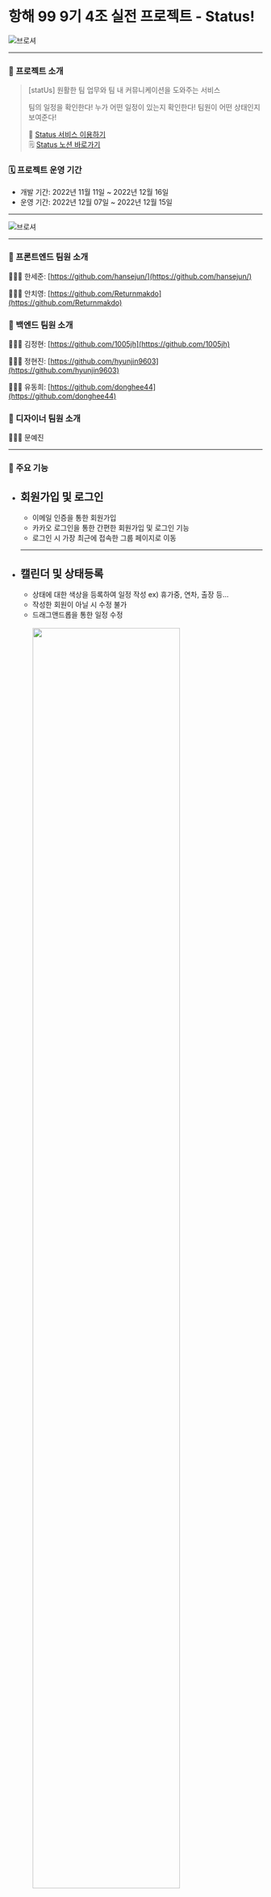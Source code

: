 # 항해 99 9기 4조 실전 프로젝트 - Status!

![브로셔](https://user-images.githubusercontent.com/86880916/206968459-29afd585-0182-40a0-baeb-624c45adce27.png)

---

### 📖 프로젝트 소개

> [statUs] 원활한 팀 업무와 팀 내 커뮤니케이션을 도와주는 서비스
>
> 팀의 일정을 확인한다!
> 누가 어떤 일정이 있는지 확인한다!
> 팀원이 어떤 상태인지 보여준다! <br/>
>
> 🚌 [Status 서비스 이용하기](https://www.status.gift/) <br />
> 🗒 [Status 노션 바로가기](https://obsidian-pig-183.notion.site/statUs-d2e9ed521e204b79ab20263e8823e744) <br />

### 🗓️ 프로젝트 운영 기간

- 개발 기간: 2022년 11월 11일 ~ 2022년 12월 16일
- 운영 기간: 2022년 12월 07일 ~ 2022년 12월 15일
---

![브로셔](![Untitled](https://s3-us-west-2.amazonaws.com/secure.notion-static.com/9d460e99-9cc1-4e9e-b282-b12ebb74bd1f/Untitled.png))

---

### 👥 프론트엔드 팀원 소개

👨🏻‍💻 한세준: [https://github.com/hansejun/](https://github.com/hansejun/)

👨🏻‍💻 안치영: [https://github.com/Returnmakdo](https://github.com/Returnmakdo)

### 👥 백엔드 팀원 소개

👨🏻‍💻 김정현: [https://github.com/1005jh](https://github.com/1005jh)

👨🏻‍💻 정현진: [https://github.com/hyunjin9603](https://github.com/hyunjin9603)

👨🏻‍💻 유동희: [https://github.com/donghee44](https://github.com/donghee44)

### 👥 디자이너 팀원 소개

👨🏻‍💻 문예진

---

### 💚 **주요 기능**

- ## **회원가입 및 로그인** <br>

  - 이메일 인증을 통한 회원가입
  - 카카오 로그인을 통한 간편한 회원가입 및 로그인 기능
  - 로그인 시 가장 최근에 접속한 그룹 페이지로 이동
  <hr/>

- ## **캘린더 및 상태등록** <br>

  - 상태에 대한 색상을 등록하여 일정 작성 ex) 휴가중, 연차, 출장 등...
  - 작성한 회원이 아닐 시 수정 불가
  - 드래그앤드롭을 통한 일정 수정
    <br><br>
    <img src="https://user-images.githubusercontent.com/86880916/207003947-b7e3d38b-98ba-454d-ab3d-c4145e578d81.gif" width="80%"  >

- ## **게시판** <br>

  - 자유게시판과 공지게시판으로 나누어 보여줌
  - 자유게시판에 게시글을 등록하여 공지게시판으로 이동 가능
  - 좋아요 및 댓글 작성 가능
  - 작성한 글은 요약된 정보로 보여지며 클릭을 통해 상세 게시글 모달을 확인 가능
  - 상세 게시글 모달에서는 게시글에 대한 전체 정보가 보여지며 이미지 클릭을 통해 상세 이미지를 슬라이드로 확인 가능
    <br><br>
    <img src="https://user-images.githubusercontent.com/86880916/207004487-dbe8b405-36b8-437f-ba31-df96dc546937.gif" width="80%"  >
    <img src="https://user-images.githubusercontent.com/86880916/207005646-dbc2c0b1-abec-4179-a933-da0be2b7872f.gif" width="80%">

- ## **그룹 회원 상태** <br>

  - 속한 그룹내에서 상태메시지와 상태 아이콘 등록 가능
  - 상태 아이콘은 유저의 오른쪽에 표시되며 마우스를 올려놓을 시에 해당 유저의 상태 메시지 확인 가능
  - 해당 그룹의 접속하고 있는 유저들을 실시간으로 표시
    <br><br>
    <img src="https://user-images.githubusercontent.com/86880916/207005834-2d2914be-6813-4d06-94c4-602e509f5e04.gif" width="80%">

- ## **그룹 생성 및 초대** <br>

  - 그룹에서 유저 초대 가능
  - 오른쪽 상단의 알림 아이콘을 클릭하면 받은 초대 목록을 보여줌
  - 초대 수락시에 해당 그룹으로 이동
    <br><br>
    <img src="https://user-images.githubusercontent.com/86880916/207005907-78edce7f-c10e-433b-a574-59eb99db9de8.gif" width="80%">
    <img src="https://user-images.githubusercontent.com/86880916/207006002-e4cf1c35-322a-4fad-9988-321a5325b688.gif" width="80%">

- ## **실시간 채팅** <br>
  - 그룹내의 유저와 실시간 1대1 채팅
  - 상대방이 메시지를 읽지 않았을 경우 상대방의 화면에서 읽지 않은 메시지 수 표시
    <br><br>
    <img src="https://user-images.githubusercontent.com/86880916/207006068-77bb8920-8ed6-4149-8635-363c3fc25d6e.gif" width="80%">

---

### ✅ **담당 작업**

👷🏻‍♂️ 김정현

- 그룹,스케쥴,초대,게시판,댓글,룸,채팅,이미지 기능구현
- redis 데이터 캐싱
- lambda 이미지 리사이징
- socket.io : 실시간 채팅 / 안읽은 메시지 알림 / 실시간 접속 유저 표시
- CICD
- swagger
- morgan/winton 에러로그 저장
- 부하테스트 (artillery)
- test
- nginx(https , Load Balancer)
- 전반적인 에러수정 및 피드백 반영
- 데이터 관계 설정

👷🏻‍♂️ 정현진

- 로그인, 회원가입, 유저프로필, 닉네임/비밀번호 변경 구현
- 그룹내 유저, 컬러, 게시글/댓글 좋아요 구현
- 카카오 소셜로그인 : axios 사용 구현
- 구글/네이버 소셜로그인 : passport 구현
- nodemailer (네이버메일)
- 로그인 미들웨어
- nginx (https)
- jwt
- test
- DB 모델 설계(ERD)

👷🏻‍♂️ 유동희

- 스케쥴, 그룹, 컬러 CRUD
- socket.io 채팅

---

### 💬 기술적 의사결정

<img src="https://img.shields.io/badge/-node.js-green?style=for-the-badge&logo=Node.js&logoColor=white"/>&nbsp;
<img src="https://img.shields.io/badge/-lambda-orange?style=for-the-badge&logo=Lambda&logoColor=black"/>&nbsp;
<img src="https://img.shields.io/badge/-S3-orange?style=for-the-badge&logo=S3&logoColor=white"/>&nbsp;
<img src="https://img.shields.io/badge/-multer-orange?style=for-the-badge&logo=Multer&logoColor=white">&nbsp;
<img src="https://img.shields.io/badge/-Nginx-green?style=for-the-badge&logo=Nginx&logoColor=white">
<img src="https://img.shields.io/badge/-axios-black?style=for-the-badge&logo=axios&logoColor=white"/>&nbsp;
<img src="https://img.shields.io/badge/-morgan-green?style=for-the-badge&logo=Morgan&logoColor=white"/>&nbsp;
<img src="https://img.shields.io/badge/-winston-green?style=for-the-badge&logo=winston&logoColor=white"/>&nbsp;
<img src="https://img.shields.io/badge/-redis-red?style=for-the-badge&logo=redis&logoColor=white"/>&nbsp;
<br>

<img src="https://img.shields.io/badge/-sequelize-blue?style=for-the-badge&logo=Sequelize&logoColor=white"/>&nbsp;
<img src="https://img.shields.io/badge/Socket.io-010101?style=for-the-badge&logo=Socket.io&logoColor=white"/>&nbsp;
<img src="https://img.shields.io/badge/-artillery-black?style=for-the-badge&logo=Artillery&logoColor=white"/>&nbsp;
<img src="https://img.shields.io/badge/-mysql-blue?style=for-the-badge&logo=Mysql&logoColor=white"/>&nbsp;
<img src="https://img.shields.io/badge/-CICD-blue?style=for-the-badge&logo=CICD&logoColor=white"/>&nbsp;

| 사용 기술          | 기술 결정 이유                                                                                                                                                                                                                                                                                                                                                                                           |
| ------------------ | -------------------------------------------------------------------------------------------------------------------------------------------------------------------------------------------------------------------------------------------------------------------------------------------------------------------------------------------------------------------------------------------------------- |
| `Socket.io`        | webSocket의 경우 브라우저 별로 지원 버전이 다르거나 지원하지 않는 경우도 있어서 일관된 서비스를 제공하기 위해서 socket.io를 적용하였습니다.                                                                                                                                                                                                                                                              |
| `redis`            | In-Memory 기반의 Dictionary 구조 데이터관리 서버로 key-value의 데이터 구조로 단순하게 저장하기 때문에 관계형 데이터베이스와 같이 쿼리 연산을 지원하지 않지만, 데이터의 고속읽기와 쓰기에 최적화가 되어 있고, 메모리에 데이터를 저장하기 때문에 작업 속도가 빠른 장점을 이용해 데이터를 캐싱하여 서버의 부담을 줄이기 위해 사용했습니다.                                                                  |
| `lambda`           | 이미지 리사이징 작업이 CPU와 메모리를 많이 사용하기 때문에 로컬서버에서 작업을 돌리면 다른 사용자의 요청을 못 받는 현상이 생길 수 있고, node.js의 특성상 비동기프로그래밍 기반으로 I/O 작업에 유리하고 CPU작업에 불리하기 때문에 S3를 트리거로 사용할 수 있는 lambda를 사용하게 됐습니다.                                                                                                                |
| `git action(CICD)` | 반복적 빌드, 테스트 및 배포작업을 처리하고, 문제가 있으면 경고를 해주는 자동화 파이프라인을 통해 코드변경을 원활하게 할 수 있어 선택했습니다. <br> <br>jenkins를 사용하면 내 컴퓨터상에서 관리를 할 수 있는 장점이 있지만 git action을 사용함으로써 github과 통일된 환경에서 CICD를 수행할 수 있고, 보다 친숙한 문법의 yaml파일로 간단하게 파이프라인을 구성할 수 있기 때문에 git action을 선택했습니다. |
| `Nginx`            | https를 적용해 사용자가 사이트에 제공하는 정보를 암호화하여 보안을 강화하고 현재 프로젝트의 사이즈와 사용자 수 및 비용적인 면을 고려해 ELB보다 Nginx를 Load Balancer로 서버의 부하를 분산시키고 응답속도를 높이는데 더 효과적일거라 판단하고 사용했습니다.                                                                                                                                               |
| `axios`            | response timeout (fetch에는 없는 기능) 처리 방법이 존재 Promise 기반으로 만들어졌기 때문에 데이터를 다루기 편리합니다. 크로스 브라우징 최적화로 브라우저 호환성(구형 브라우저 지원)이 뛰어납니다.                                                                                                                                                                                                        |
| `artillery`        | JMETER라는 툴도 있지만 우리에게 친숙한 코드로 부하테스트를 진행할 수 있다는 점에서 사용하게 됐습니다.                                                                                                                                                                                                                                                                                                    |
| `mysql `           | 관계형 데이터베이스 관리 시스템으로 사용하기 쉽고 빠르고 안정적인 면과 데이터를 다양한 형식으로 저장하고 고유한 스키마를 정의할 수 있도록 하여 뛰어난 유연성을 제공하기 때문에 사용하게 됐습니다.                                                                                                                                                                                                        |
| `sequelize `       | 객체지향적 코드로 직관적이며 로직에 더욱 집중할 수 있게 해주고, 유지보수가 좋다는 점 그리고 DBMS에 대한 종속성이 줄어들게 하며 쿼리문을 javascript로 사용할 수 있는 장점이 있어 보다 클린하게 코드를 작성하고 데이터를 가공하는 쪽에 더 집중할 수 있다는 점에서 사용하게 됐습니다.                                                                                                                       |

---

### ❌ 트러블 슈팅

---

<details>
  <summary>Lambda Access denied</summary>

- **문제 상황**
  - S3 버켓에 이미지가 올라가지만 lambda 트리거가 작동을 하지 않고 access denied 403 에러를 띄움
- **첫번째 접근**
  - access denied가 뜨므로 권한에서 문제가 있는 것으로 판단하고 IAM 권한쪽으로 수정하고 다시시도 → 실패(access denied 403) → ㄹ다시 처음부터 AWS 세팅 → 실패(access denied 403)
- **두번째 접근**
  - AWS의 세팅에 문제가 없으면 lambda에 문제가 있을 것이라 판단하고 함수와 트리거 수정하고 다시시도 → 실패(access denied 403) → lambda와 s3를 다시 만들며 진행 → 실패(access denied 403)
- **세번째 접근(해결)**

  - lambda와 권한을 건드려봤으나 해결이 되지 않아 multerMiddleware 코드 다시작성 시도 → 실패(access denied 403) → multer 세팅을 바꾸며 다시시도 → 이름을 현재날짜로만 바꿔줬을 때 성공

- **access denied가 해결된 이유?**
  > stackoverflow에서 검색하다가 발견한 글에 따르면 AWS는 객체가 없으면 404 NOT FOUND가 아니라 403 ACCESS DENIED를 띄운다고 합니다. 근데 저는 기존파일명에 날짜를 더해서 파일명을 정해주는 방식으로 진행을 했었고, 그렇기 때문에 S3에 한글로 된 파일명이 올라갈 때 한글이 깨져서 올라가게 됐습니다. 여기서 S3에는 올라가지만 lambda에서는 깨진 한글을 인식하지 못해 S3에 객체가 없다고 판단을 하고 access denied를 띄운 것이라 생각됩니다.
  </details>

<details>
  <summary>여러장의 이미지를 올렸을 때 S3에 몇장의 이미지가 소실되는 문제</summary>

- **문제 상황**
  - 여러장의 이미지를 올렸을 때 S3에 몇장의 이미지가 소실되는 문제
- **첫번째 접근**
  - multerMiddleware를 통과해서 S3에 이미지가 올라가므로 multerMiddleware를 사용하는 route 부분을 수정 → 실패
- **두번째 접근**

  - S3에 오류가 있는지 확인하다가 파일명이 크게 차이가 나지 않는 것을 파악 → 서로 명확한 차이를 주기 위해 랜덤숫자와 현재시간을 더해서 파일명을 만들어줌 → 성공

- **이미지가 왜 소실된걸까?**
  > 두번째 접근을 했을 때 파악하기로는 여러장의 이미지를 같이 올릴 때 몇장의 이미지의 파일명이 같게 되어 소실되는걸로 파악됩니다. 같은 파일명이 올라오기 때문에 S3에서는 하나의 파일로 인식하고 이름이 겹치는 파일이 사라지게 되었다.
  </details>

<details>
  <summary>Lambda가 인식하지 못하는 확장자명의 문제</summary>

- **문제 상황**
  - lambda가 인식하지 못하는 확장자명의 문제
- **첫번째 접근**
  - 확장자명에 제한을 두어 lambda가 인식하지 못하는 확장자명을 걸러내는 작업 → 성공 → 이미지 확장자명에 대해 모르는 사용자가 있을 것이라 판단 → 다른 해결방법 모색
- **두번째 접근**

  - 이미지 확장자명을 multerMiddleware에서 변경 → 성공 → 사용자가 이미지를 올릴 때 신경 쓸 일이 없게 됨 → 채택

- **lambda가 인식하지 못하는 JFIF, 변경해준 확장자명 webp**
  > lambda가 인식하지 못하는 확장자명이 있을 것이라는 생각을 크게 하지 못했습니다. 그저 jpg는 jpeg로 해줘야 한다는 것만 알고 있었는데 JFIF라는 확장자명이 들어왔을 때 1번 문제와 비슷하게 람다 트리거가 발동하지 않았습니다.
  > 확장자명을 변경하기로 했을 때 가장 흔한 JPEG로 했었는데 webp라는 확장자가 압축성도 뛰어나고 화질적인면에서도 png와 비슷하다는 걸 알게되어 webp라는 확장자명으로 변경해주게 되었습니다.
  > 물론 webp라는 확장자를 선택하므로 몇몇 브라우저에서 지원을 하지 않는 점과 브라우저의 버전에 따라 지원을 하지 않을 수 있다는 단점은 가져가야 하지만 webp를 썼을 때의 매리트가 충분히 크다고 생각되어 쓰게 되었습니다.
  </details>

<details>
  <summary>Redis 캐싱 관련 문제</summary>

- **문제 상황**
  - get 요청을 캐싱 했을 때 데이터가 전부가 똑같은 오류
- **첫번째 접근**
  - cacheMiddleware에서 redis.set 부분을 수정 → 실패
- **두번째 접근**
  - set의 key 값으로 req.originalUrl을 이용했었는데 유저마다 key 값을 차별화되게 변경 -> 성공 → 데이터가 변해도 변하기 전 데이터 응답 → 실패
- **세번째 접근**
  - set의 key 값에 차별화를 주고, 캐싱된 데이터의 수명을 짧게 해줌 → 실패
- **네번째 접근**
  - 데이터가 변동될 때마다 캐싱 데이터 수정 → 성공 → 데이터의 변동이 있을 때마다 수정을 거듭하다보니 현재 서비스에서 비효율적으로 redis를 사용하게 된다고 판단 → 다른 방법 모색
- **다섯째 접근**

  - 데이터의 변동이 적고, 자주 호출되는 데이터를 타겟으로 캐싱 → 성공

- **실패의 이유**
  > 유저 각각의 key 값에 차별화를 두지 않아 모든 유저가 같은 데이터를 보는 문제가 발생을 했던 것이고, **두번째 접근**에서는 데이터가 변할 때 캐싱된 데이터가 살아있고 캐싱 데이터를 바꿔주지 않아서 생겼던 문제이다. **세번째 접근,네번째 접근**에서는 처음엔 수명을 짧게 해서 캐싱을 자주 하게 했는데 정말 짧으면 캐싱을 하는 이유가 없는거 같다는 생각이 들었고, 어느정도 시간을 주면 두번째 접근에서의 일이 반복되었다. 데이터가 새로 생기거나 수정되고 삭제될때마다 레디스에 접근을 했었는데 이렇게 했을 시 우리의 서비스 대비 레디스에 투자되는 비용이 너무 비효율적으로 높은 것 같다는 생각이 들었다. 그래서 데이터의 변화가 자주 일어나지 않는 곳에 캐싱을 하기로 했다. (**다섯번째 접근**)
  </details>

<details>
  <summary>Time 관련 문제</summary>

- **문제 상황**
  - 시간을 주고 받는데 있어 프론트에서 백으로 왔을 때 서버에 저장되었을 때 시간이 다른 문제
- **첫번째 접근**
  - 프론트에서 시간데이터를 받으면 원하는 시간으로 변경 → 실패(응답속도 불만족)
- **두번째 접근**
  - 백에서 일괄적으로 9시간을 더하거나 빼는 처리작업 → 모든 경우의 수를 해결할 수 없음(실패)
- **세번째 접근**
  - 시간 데이터를 string 값으로 저장했다가 필요시에 변환 → 성공 → 근본적인 해결책이 아님
- **네번째 접근**

  - timezone 설정을 하여 UTC기준으로 저장하고 지역대에 맞게 클라이언트에서 처리 → 성공

- **실패의 이유**
  > 프론트가 쓰는 라이브러리가 설정되어 있는 표준 시간대도 있고 서버도 설정된 표준 시간대가 있었습니다. 세계시와 한국표준시의 9시간의 차이 때문에 처음에는 9시간의 차이를 백에서 직접 입력을 해주고 했지만 캘린더를 쓰기 때문에 이 부분에 있어서 모든 경우의 수를 다 해결할 수 없는 상황이 발생했고, 가공을 어떻게 해도 결국 시간이 달라지는 현상이 발생했습니다. 그래서 UTC 기준으로 저장하고 클라이언트에서 처리를 해서 클라이언트의 시간대를 따라가게 했습니다.
  </details>

<details>
  <summary>소셜로그인 문제</summary>

- **문제 상황**
  - passport를 활용해 소셜로그인 시도→서버에서 보내는 카카오 로그인 정보가 프론트에서 보여지긴 하나, 프론트 에서 데이터에 접근할 수 없는 문제가 발생
- **첫번째 접근**
  - redirectURI와 callbackURL이 서로 다른 것인가 고민해봄
- **두번째 접근**
  - redirectURI와 callbackURL이 같다는 것임을 깨닫고 프론트쪽 URI에도 맞춰보고 백엔드쪽 URI에도 맞춰봄 → 실패
- **세번째 접근**
  - passport전략을 사용하지말고 백엔드에서 axios를 활용해 소셜로그인 방식을 해보자는 의견이 나와 시도함
- **네번째 접근** - axios를 활용해 유저정보를 받아 온 후 소셜로그인에 성공
</details>

![브로셔](https://i.ibb.co/PWXv0t1/2022-12-16-032118.png)
